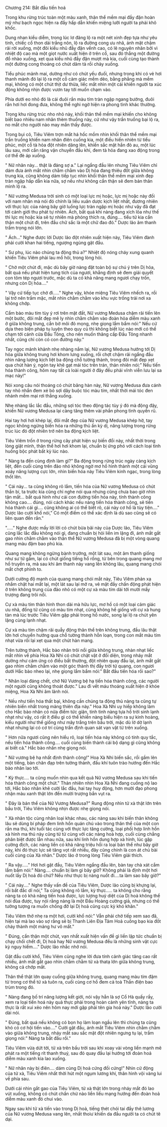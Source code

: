 




Chương 214: Bắt đầu tiến hoá


Trong khu rừng trúc toàn một màu xanh, thân thể mềm mại đầy đặn hoàn mỹ như bạch ngọc hiện ra đầy hấp dẫn khiến miệng lưỡi người ta phải khô khốc.

Dung nhan kiều diễm, trong lúc lơ đãng lộ ra một nét xinh đẹp tựa như yêu tinh, chiếc cổ thon dài trắng nõn, lộ ra đường cong ưu nhã, ánh mặt chậm rãi rời xuống, một đôi kiều nhũ đầy đặn vểnh cao, có lẽ nguyên nhân bởi vì nhiệt độ cao mà một giọt nước xuất hiện ở trên cổ, sau đó thẳng một đường đổ nhào xuống, xẹt qua kiều nhũ đầy đặn mượt mà kia, cuối cùng tạo thành một đường cong thoáng có chút dâm tà rồi chảy xuống.

Tiểu phúc mảnh mai, dường như có chút yếu đuối, nhưng trong khi có vẻ hơi thanh mảnh đó lại lộ ra một cỗ cảm giác mềm dẻo, bằng phẳng mà mềm mại, không có một chút thịt dư thừa, liếc mắt nhìn một cái khiến người ta xúc động không nhịn được vươn tay tới muốn chạm vào.

Phía dưới eo nhỏ đó là cái đuôi rắn màu tím tràn ngập ngang bướng, đuôi rắn hơi hơi đong đưa, không thể nghi ngờ hiện ra phong tình khác thường.

Trong khu rừng trúc nho nhỏ này, khối thân thể mềm mại khiến cho không biết bao nhiêu nam nhân thèm thuồng này, cứ như vậy trần truồng bại lộ ra, no mắt cho người nào may mắn thấy được.

Trong bụi cỏ, Tiêu Viêm trợn mắt há hốc mồm nhìn khối thân thể mềm mại trần truồng khiến nam nhân điên cuồng kia, một điều hiển nhiên từ tiểu phúc, một cỗ tà hỏa đột nhiên dâng lên, khiến sắc mặt hắn đỏ au, một lúc lâu sau, mới cắn răng vận chuyển đấu khí, đem tà hỏa đang xao động trong cơ thể đè áp xuống.

" Nữ nhân này... thật là đáng sợ a." Lại ngẩng đầu lên nhưng Tiêu Viêm chỉ dám đưa ánh mắt nhìn chằm chằm vào Dị hỏa đang thiêu đốt giữa không trung kia, cũng không dám tiếp tục nhìn khối thân thể mềm mại xinh đẹp tràn ngập hấp dẫn kia nữa, sợ nếu như không cẩn thận sẽ đem bản thân mình lộ ra.

" Nữ vương Medusa trời sinh có một loại lực mị hoặc, lực mị hoặc này đối với nam nhân mà nói đó chính là liều xuân dược kịch liệt nhất, đương nhiên với thực lực của nàng bây giờ luồng lực tràn ngập mị hoặc như vậy đã đạt tới cảnh giới thu phát tự nhiên. Ách, bất quá khi nàng đang xích lõa như thế thì lực mị hoặc kia sẽ tự nhiên mà phóng thích ra, đúng.... tiểu tử kia cẩn thận một chút đi, trên đầu chữ sắc là một chữ đao đó." Dược lão âm thanh trầm trọng nói lớn.

" Ách..." Nghe được lời Dược lão đột nhiên xuất hiện này, Tiêu Viêm đành phải cười khan hai tiếng, ngượng ngùng gật đầu.

" Sư phụ, lúc nào chúng ta động thủ a?" Nhiệt độ nóng cháy xung quanh khiến Tiêu Viêm phải lau mồ hôi, trong lòng hỏi.

" Chờ một chút đi, mặc dù bây giờ nàng đặt toàn bộ sự chú ý trên Dị hỏa, bất quá nếu phát hiện tung tích của ngươi, khẳng định sẽ đem giải quyết con tôm tép ngươi trước, mặc dù ta có khả năng mang ngươi chạy trốn, nhưng còn Dị hỏa...."

" Vậy cứ tiếp tục chờ đi....." Nghe vậy, khóe miệng Tiêu Viêm nhếch ra, rồi lại trở nên trầm mặc, mắt nhìn chằm chằm vào khu vực trống trải nơi xa không chớp.

Cẩm bào màu tím tùy ý rơi trên mặt đất, Nữ vương Medusa chậm rãi tiến lên một bước, đôi mắt đẹp mê ly nhìn chằm chằm vào đoàn hỏa diễm màu xanh ở giữa không trung, cắn bờ môi đỏ mọng, nhẹ giọng lẩm bẩm nói:" Nếu cứ dựa theo biện pháp tu luyện theo quy củ thì không biết lúc nào mới có thể chạm tới cánh cửa Đấu Tông, cho nên muốn thăng cấp Đấu Tông nhanh nhất, cũng chỉ còn có con đường này."

Tay ngọc mảnh khảnh nhẹ nhàng nắm lại, Nữ vương Medusa hướng tới Dị hỏa giữa không trung hơi khom lưng xuống, rồi chợt chậm rãi ngẩng đầu nhìn năng lượng kịch liệt ba động chỗ tường thành, trong đôi mắt đẹp xẹt qua chút hàn ý, ngón tay khẽ gạt mái tóc trên trán, thản nhiên nói:" Nếu tiến hóa thành công, hôm nay tất cả loài người ở đây đều phải vĩnh viễn lưu lại sa mạc này!"

Nói xong câu nói thoáng có chút băng hàn này, Nữ vương Medusa đưa cánh tay nhỏ nhắn đem xé bỏ sợi dây buộc tóc màu tím, nhất thời mái tóc đen nhánh mềm mại rơi thẳng xuống.

Nhẹ nhàng lắc lắc đầu, những sợi tóc theo động tác tùy ý đó mà động đậy, khiến Nữ vương Medusa lại càng tăng thêm vài phần phong tình quyến rũ.

Hai tay hơi hơi khép lại, đôi mắt đẹp của Nữ vương Medusa khép hờ, tay ngọc không ngừng biến hóa ra những thủ ấn kỳ dị, năng lượng trong rừng trúc lúc đó đột nhiên trở nên ba động kịch liệt.

Tiêu Viêm trốn ở trong rừng cây phát hiện sự biến đổi này, nhất thời trong lòng giật mình, thân thể hơi hơi khom lại, chuẩn bị ứng phó với cách loại tình huống bộc phát bất kỳ lúc nào.

" Nàng ta đến cùng định làm gì?" Ba động trong rừng trúc ngày càng kịch liệt, đến cuối cùng trên đảo nhỏ không ngờ mơ hồ hình thành một cái vũng xoáy năng lượng cực lớn, nhìn biến hóa này Tiêu Viêm kinh ngạc, trong lòng thốt lên.

" Cái này... ta cũng không rõ lắm, tiến hóa của Nữ vương Medusa có chút thần bí, ta trước kia cũng chỉ nghe nói qua nhưng cũng chưa bao giờ nhìn tận mắt... bất quá hình như cái con đường tiến hóa này, tính thành công không cao.... đúng, nói cách khác nếu nàng tiến hóa thành công, sẽ tiến hóa thành cái gì.... cũng không ai có thể biết rõ, cái này cơ hồ là tùy tiện...." Dược lão cười khổ nói," Có một điểm có thể xác định là dù sao cũng sẽ có liên quan đến rắn."

"....." Nghe được mấy lời lời có chút bừa bãi này của Dược lão, Tiêu Viêm cũng lắc lắc đầu không nói gì, đang chuẩn bị hỏi liền im lặng đi, ánh mắt gắt gao nhìn chằm chằm vào thân thể Nữ vương Medusa đã bị một vòng quang mang màu đậm bao phủ kia.

Quang mang không ngừng bành trướng, một lát sau, một âm thanh giống như sư tử gầm, lại có chút giống tiếng hổ rống, từ bên trong quang mang mơ hồ truyền ra, mà sau khi âm thanh này vang lên không lâu, quang mang chói mắt chợt phình to.

Dưới cường độ mạnh của quang mang chói mắt này, Tiêu Viêm phản xạ nhắm chặt hai mắt lại, một lát sau lại mở ra, vẻ mặt đầy chấn động phát hiện ở trên không trung của đảo nhỏ có một cự xà màu tím dài tới mười mấy trượng đang trôi nổi.

Cự xà màu tím thân hình thon dài mà hữu lực, mơ hồ có một loại cảm giác ưu nhã, đồng tử cũng có màu tím nhạt, cũng không hề giống với cự xà hung tàn mà lúc trước Tiêu Viêm gặp phải trong hồ nước, song lại lộ ra chút yên lặng cùng lạnh nhạt.

Cự xà màu tím chậm rãi quẫy động thân thể trên không trung, đầu lâu thật lớn hơi chuyển hướng qua chỗ tường thành hỗn loạn, trong con mắt màu tím nhạt vừa rồi lại xẹt qua một chút hàn mang.

Trên tường thành, Hắc bào nhân trôi nổi giữa không trung, nhàn nhạt liếc mắt nhìn về phía Hoa Xà Nhi có chút chật vật ở đối diện, trong nháy mắt dường như cảm ứng có điều bất thường, đột nhiên quay đầu lại, ánh mắt gắt gao nhìm chằm chằm vào một góc thành thị đầy trời tử quang, con ngươi dưới Hắc bào nheo lại, nhẹ giọng lẩm bẩm nói:" Bắt đầu tiến hóa rồi sao?"

" Nhân loại đáng chết, chờ Nữ Vương bệ hạ tiến hóa thành công, các người một người cũng không thoát được." Lau đi vết máu thoáng xuất hiện ở khóe miệng, Hoa Xà Nhi âm lãnh nói.

" Nếu như tiến hóa thất bại, không cần chúng ta động thủ nàng ta cũng tự nhiên biến nhất trong mảng thiên địa này." Hoa Xà Nhi uy hiếp không làm cho Hắc bào nhân có nửa điểm tức giận, tính tình nàng tựa hồ trời sinh lạnh nhạt như vậy, có rất ít điều gì có thể khiến nàng biểu hiện ra sự kinh hoàng, kiểu người như thế giống như mây trắng trên bầu trời, mặc dù lờ dờ lạnh nhạt nhưng lại có cơ trí cùng trấn định quan sát vạn vật từ trên xuống.

" Hơn nữa ngươi cũng nên hiểu rõ, loại tiến hóa này không có tính quy tắc, nếu tiến hóa thành công.... cuối cùng biến thành cái bộ dạng gì cũng không ai biết cả." Hắc bào nhân nhẹ giọng nói.

" Nữ vương bệ hạ nhất định thành công!" Hoa Xà Nhi biến sắc, rồi gầm lên một tiếng, bàn chân đạp trên tường thành, đấu khí tuôn trào hướng đến Hắc bào nhân lao tới.

" Kỳ thực.... ta cũng muốn nhìn qua kết quả Nữ vương Medusa sau khi tiến hóa thành công một chút." Thản nhiên nhìn Hoa Xà Nhi đang cuồng nộ lao tới, Hắc bào nhân khẽ cười lắc đầu, hai tay huy động, hơn mười đạo phong nhận màu xanh thật lớn đến mười trượng bắn vụt ra.

" Đây là bản thể của Nữ Vương Medusa?" Rung động nhìn tử xà thật lớn trên bầu trời, Tiêu Viêm không nhịn được nhẹ giọng nói.

" Xà nhân tộc cùng nhân loại khác nhau, các nàng sau khi biến thân không lâu sẽ dùng bí pháp đem linh hồn quán chú vào trong thân thể của một con rắn ma thú, khi tuổi tác cùng với thực lực tăng cường, loại phối hợp linh hồn xà hình ma thú này cũng từ từ cùng với các nàng hoà hợp, cuối cùng chẳng phân biệt được lẫn nhau nữa, sau khi linh hồn dung hợp xà hình, lúc gặp cường địch, các nàng liền có khả năng triệu hồi ra loại bản thể như bây giờ này, khi đó thực lực sẽ tăng vọt rất nhiều, đây cũng chính là con át chủ bài cuối cùng của Xà nhân." Dược lão ở trong lòng Tiêu Viêm giải thích.

" Ra vậy....." Hơi hơi gật đầu, Tiêu Viêm ngẩng đầu lên, bàn tay chà xát cắm lẩm bẩm nói:" Nàng.... chuẩn bị làm gì bây giờ? Không phải là định một hơi nuốt lấy Dị hoả đó chứ? Nếu như thực bị nàng nuốt đi....ta làm sao bây giờ?"

" Cái này...." Nghe thấy vấn đề của Tiêu Viêm, Dược lão cũng bị khựng lại, rồi bất đắc dĩ nói," Ta cũng không rõ lắm, kỳ thực..... ta không cho rằng nàng ta có khả năng tiến hoá được, lực lượng huỷ diệt của Dị hoả không thể nói đùa được, tuy nói rằng nàng là một Đấu Hoàng cường giả, nhưng có thể tưởng tượng ra muốn chống đỡ lại Dị hoả cũng cực kỳ khó khăn."

Tiêu Viêm thở nhẹ ra một hơi, cười khổ nói:" Vẫn phải chờ tiếp xem sao đã, hiện tại mà lao vào sợ rằng sẽ bị Thanh Liên Địa Tâm Hoả cuồng bạo kia đốt cháy thành một mảng hư vô mất."

" Đúng, cẩn thận một chút, vạn nhất xuất hiện vấn đề gì liền lập tức chuẩn bị chạy chối chết đi, Dị hoả hay Nữ vương Medusa đều là những sinh vật cực kỳ nguy hiểm...." Dược lão nhắc nhở nói.

Gật đầu cười khổ, Tiêu Viêm cũng nghe lời đưa tính cảnh giác tăng cao rất nhiều, ánh mắt gắt gao nhìn chằm chằm tử xà thatạ lớn giữa không trung, không cả chớp mắt.

Thân thể thật lớn quay cuồng giữa không trung, quang mang màu tím đậm từ trong cơ thể tử xà tuôn ra, cuối cùng cơ hồ đem cả toà Thần điện bao trùm trong đó.

" Nàng đang bố trí năng lượng kết giới, nói vậy hẳn là sợ Cổ Hà quấy rầy, xem ra loại tiến hoá này quả thực phải trong hoàn cảnh yên tĩnh, nàng ta thực là rất xui xẻo nên hôm nay mới gặp phải tên gia hoả này." Dược lão cười dài nói.

" Đúng, bất quá nếu không có bọn họ làm loạn ngầu lên thì chúng ta cũng khó có cơ hội tiến vào...." Cười gật đầu, ánh mắt Tiêu Viêm nhìn chằm chằm vào giữa không trung, nháy mắt sau sắc mặt đột nhiên ngưng tụ lại, trầm giọng nói:" Nàng ta bắt đầu rồi."

Tiêu Viêm vừa dứt tời, tử xà trên bầu trời sau khi xoay vài vòng liền mạnh mẽ phát ra một tiếng rít thanh thuý, sau đó quay đầu lại hướng tới đoàn hoả diễm màu xanh kia lao xuống.

" Nữ nhân này bị điên.... dám cùng Dị hoả cứng đối cứng!" Nhìn cử động của tử xà, Tiêu Viêm nhất thời hút một ngụm lương khí, thân hình vội vàng lui về phía sau.

Dưới cái nhìn gắt gao của Tiêu Viêm, tử xà thật lớn trong nháy mắt đó lao vút xuống, không có chút chần chừ nào liền liều mạng hướng đến đoàn hoả diễm màu xanh đó chui vào.

Ngay sau khi tử xà tiến vào trong Dị hoả, tiếng thét chói tai đầy thê lương của Nữ vương Medusa vang lên, nhất thoìư khiến da đầu người ta có chút tê dại.





